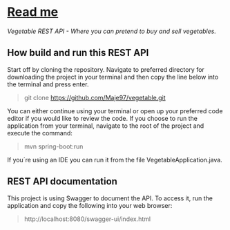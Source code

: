 # <ins>Read me</ins>
*Vegetable REST API - Where you can pretend to buy and sell vegetables.*

## How build and run this REST API

Start off by cloning the repository. Navigate to preferred directory for downloading the project in your terminal and then copy the line below into the terminal and press enter.

> git clone https://github.com/Maje97/vegetable.git

You can either continue using your terminal or open up your preferred code editor if you would like to review the code. If you choose to run the application from your terminal, navigate to the root of the project and execute the command:

> mvn spring-boot:run

If you´re using an IDE you can run it from the file VegetableApplication.java.

## REST API documentation

This project is using Swagger to document the API. To access it, run the application and copy the following into your web browser:

> http://localhost:8080/swagger-ui/index.html